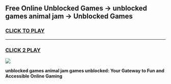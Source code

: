 
## Free Online Unblocked Games → unblocked games animal jam → Unblocked Games
<h3>
<a href="https://premium.freeplayer.one?title=unblocked_games_animal_jam&ref=21F">CLICK TO PLAY</a></h3>
<hr>

<h3>
<a href="https://premium.freeplayer.one?title=unblocked_games_animal_jam&ref=21F">CLICK 2 PLAY</a>
  
</h3>

<a href="https://premium.freeplayer.one?title=unblocked_games_animal_jam&ref=21F/"><img src="https://clearcache.store/games.png"></a>


**unblocked games animal jam games unblocked: Your Gateway to Fun and Accessible Online Gaming**
